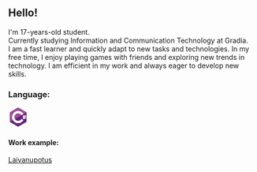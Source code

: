 ## Hello!
I'm 17-years-old student. <br />
Currently studying Information and Communication Technology at Gradia. <br />
I am a fast learner and quickly adapt to new tasks and technologies. In my free time, I enjoy playing games with friends and exploring new trends in technology. I am efficient in my work and always eager to develop new skills.





<h3 align="left">Language:</h3>
<p align="left"> <a href="https://www.w3schools.com/cs/" target="_blank" rel="noreferrer"> <img src="https://raw.githubusercontent.com/devicons/devicon/master/icons/csharp/csharp-original.svg" alt="csharp" width="40" height="40"/> </a> </p>

#### Work example:
[Laivanupotus](https://github.com/Dulme8556/Laivanupotus)
